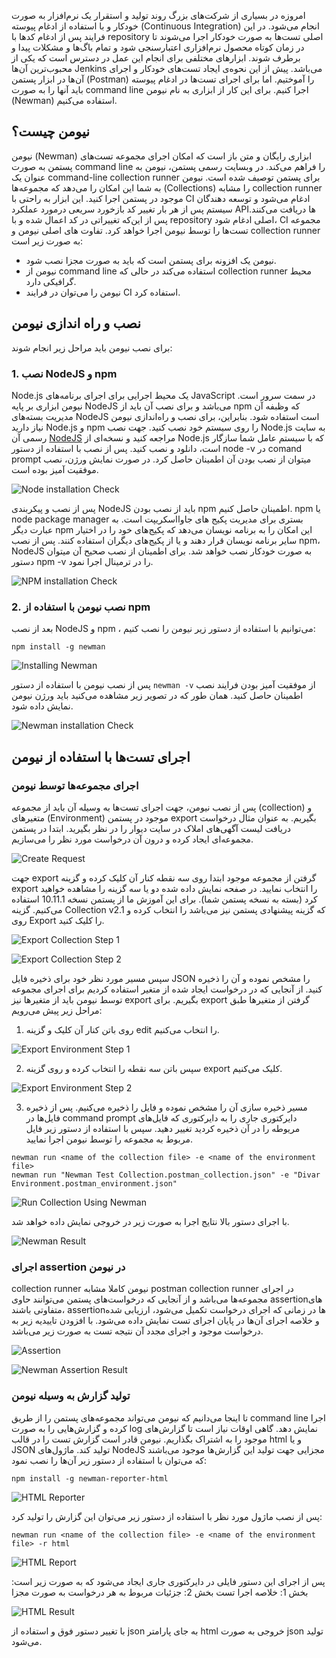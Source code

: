 امروزه در بسیاری از شرکت‌های بزرگ روند تولید و استقرار یک نرم‌افزار به صورت خودکار و با استفاده از ادغام پیوسته (Continuous Integration) انجام می‌شود. در این فرایند پس از ادغام کدها با repository اصلی تست‌ها به صورت خودکار اجرا می‌شوند تا در زمان کوتاه محصول نرم‌افزاری اعتبارسنجی شود و تمام باگ‌ها و مشکلات  پیدا و برطرف شوند. ابزارهای مختلفی برای انجام این عمل در دسترس است که یکی از محبوب‌ترین آن‌ها ‌‌Jenkins می‌باشد. پیش از این نحوه‌ی ایجاد تست‌های خودکار و اجرای آن‌ها در ابزار پستمن (Postman) را آموختیم. اما برای اجرای تست‌ها در ادغام پیوسته باید آنها را به صورت command line اجرا کنیم. برای این کار از ابزاری به نام نیومن (Newman) استفاده می‌کنیم. 
## نیومن چیست؟
نیومن (Newman) ابزاری رایگان و متن باز است که امکان اجرای مجموعه تست‌های پستمن به صورت command line را فراهم می‌کند. در وبسایت رسمی پستمن، نیومن به عنوان یک command-line collection runner برای پستمن توصیف شده است. 
نیومن به شما این امکان را می‌دهد که مجموعه‌ها (Collections) را مشابه collection runner موجود در پستمن اجرا کنید. این ابزار به راحتی با CI ادغام می‌شود و توسعه دهندگان سیستم پس از هر بار تغییر کد بازخورد سریعی درمورد عملکرد APIها دریافت می‌کنند. پس از این‌که تغییراتی در کد اعمال شده و با repository اصلی ادغام شود، CI مجموعه تست‌ها را توسط نیومن اجرا خواهد کرد. 
تفاوت های اصلی نیومن و collection runner به صورت زیر است:
* نیومن یک افزونه برای پستمن است که باید به صورت مجزا نصب شود.
* نیومن از command line استفاده می‌کند در حالی که collection runner محیط گرافیکی دارد.
* نیومن را می‌توان در فرایند CI استفاده کرد.
## نصب و راه اندازی نیومن 
برای نصب نیومن باید مراحل زیر انجام شوند:
### 1. نصب NodeJS و npm
 Node.js یک محیط اجرایی برای اجرای برنامه‌های JavaScript در سمت سرور است. نیومن ابزاری بر پایه NodeJS می‌باشد و برای نصب آن باید از npm که وظبفه آن مدیریت بسته‌های NodeJS است استفاده شود. بنابراین، برای نصب و راه‌اندازی نیومن نیاز دارید Node.js و npm را روی سیستم خود نصب کنید. 
جهت نصب Node.js به سایت رسمی آن [NodeJS](https://nodejs.org) مراجعه کنید و نسخه‌ای از Node.js که با سیستم عامل شما سازگار است، دانلود و نصب کنید. پس از نصب با استفاده از دستور node -v در comand prompt میتوان از نصب بودن آن اطمینان حاصل کرد. در صورت نمایش ورژن، نصب موفقیت آمیز بوده است.



![Node installation Check](./resources/node-check-istallment.png?raw=true "Node installation Check")


پس از نصب و پیکربندی NodeJS باید از نصب بودن npm اطمینان حاصل کنیم. npm  یا node package manager بستری برای مدیریت پکیج های جاوااسکریپت است. به عبارت دیگر npm این امکان را به برنامه نویسان می‌دهد که پکیج‌های خود را در اختیار سایر برنامه نویسان قرار دهند و یا از پکیج‌های دیگران استفاده کنند. پس از نصب npm،  NodeJS به صورت خودکار نصب خواهد شد. برای اطمینان از نصب صحیح آن میتوان  دستور npm -v را در ترمینال اجرا نمود.


![NPM installation Check](./resources/npm-check-istallment.png?raw=true "NPM installation Check")

### 2. نصب نیومن با استفاده از npm
بعد از نصب  NodeJS و npm ، می‌توانیم با استفاده از دستور زیر نیومن را نصب کنیم:
```
npm install -g newman
```

![Installing Newman](./resources/installing-newman.png?raw=true "Installing Newman")


پس از نصب نیومن با استفاده از دستور `newman -v` از موفقیت آمیز بودن فرایند نصب اطمینان حاصل کنید. همان طور که در تصویر زیر مشاهده می‌کنید باید ورژن نیومن نمایش داده شود.

![Newman installation Check](./resources/newman-check-installment.png?raw=true "Newman installation Check")

## اجرای تست‌ها با استفاده از نیومن 
### اجرای مجموعه‌ها توسط نیومن
پس از نصب نیومن، جهت اجرای تست‌ها به وسیله آن باید از مجموعه (collection) و متغیرهای (Environment) موجود در پستمن export بگیریم. 
به عنوان مثال درخواست دریافت لیست آگهی‌های املاک در سایت دیوار را در نظر بگیرید.
ابتدا در پستمن مجموعه‌ای ایجاد کرده و درون آن درخواست مورد نظر را می‌سازیم. 


![Create Request](./resources/request.png?raw=true "Create Request")

جهت export گرفتن از مجموعه موجود ابتدا روی سه نقطه کنار آن کلیک کرده و گزینه export را انتخاب نمایید. در صفحه نمایش داده شده دو یا سه گزینه را مشاهده خواهید کرد (بسته به نسخه پستمن شما). برای این آموزش ما از پستمن نسخه 10.11.1 استفاده می‌کنیم. گزینه Collection v2.1 که گزینه پیشنهادی پستمن نیز می‌باشد را انتخاب کرده و روی Export را کلیک کنید.

![Export Collection Step 1](./resources/export-collection1.png?raw=true "Export Collection Step 1")

![Export Collection Step 2](./resources/export-collection2.png?raw=true "Export Collection Step 2")

سپس مسیر مورد نظر خود برای ذخیره فایل JSON را مشخص نموده و آن را ذخیره کنید.
از آنجایی که در درخواست ایجاد شده از متغیر استفاده کردیم برای اجرای مجموعه توسط نیومن باید از متغیرها نیز export بگیریم. برای export گرفتن از متغیرها طبق مراحل زیر پیش می‌رویم:
1. روی باتن کنار آن کلیک و گزینه edit را انتخاب می‌کنیم. 

![Export Environment Step 1](./resources/export-environment1.png?raw=true "Export Environment Step 1")

2. سپس باتن سه نقطه را انتخاب کرده و روی گزینه export کلیک می‌کنیم. 

![Export Environment Step 2](./resources/export-environment2.png?raw=true "Export Environment Step 2")

3. مسیر ذخیره سازی آن را مشخص نموده و فایل را ذخیره می‌کنیم.
پس از ذخیره فایل‌ها در command prompt دایرکتوری جاری را به دایرکتوری که فایل‌های مریوطه را در آن ذخیره کردید تغییر دهید. سپس با استفاده از دستور زیر فایل مربوط به مجموعه را توسط نیومن اجرا نمایید.
```
newman run <name of the collection file> -e <name of the environment file>
newman run "Newman Test Collection.postman_collection.json" -e "Divar Environment.postman_environment.json"  
```

![Run Collection Using Newman](./resources/newman-run-collection.png?raw=true "Run Collection Using Newman")

با اجرای دستور بالا نتایج اجرا به صورت زیر در خروجی نمایش داده خواهد شد.

![Newman Result](./resources/newman-result.png?raw=true "Newman Result")

### اجرای assertion در نیومن
collection runner نیومن کاملا مشابه postman collection runner در اجرای مجموعه‌ها می‌باشد و از آنجایی که درخواست‌های پستمن می‌توانند حاوی assertionهای متفاوتی باشند، assertionها در زمانی که اجرای درخواست تکمیل می‌شود، ارزیابی شده و خلاصه اجرای آن‌ها در پایان اجرای تست نمایش داده می‌شود. با افزودن تاییدیه زیر به درخواست موجود و اجرای مجدد آن نتیجه تست به صورت زیر می‌باشد.

![Assertion](./resources/assertion.png?raw=true "Assertion")

![Newman Assertion Result](./resources/newman-assertion-result.png?raw=true "Newman Assertion Result")

### تولید گزارش به وسیله نیومن

تا اینجا می‌دانیم که نیومن می‌تواند مجموعه‌های پستمن را از طریق command line اجرا کرده و گزارش‌هایی را به صورت log نمایش دهد. گاهی اوقات نیاز است تا گزارش‌های موجود را به اشتراک بگذاریم. نیومن قادر است گزارش تست را در قالب html و یا JSON تولید کند. ماژول‌های NodeJS مجزایی جهت تولید این گزارش‌ها موجود می‌باشند که می‌توان با استفاده از دستور زیر آن‌ها را نصب نمود:

```
npm install -g newman-reporter-html
```

![HTML Reporter](./resources/html-reporter.png?raw=true "HTML Reporter")

پس از نصب ماژول مورد نظر با استفاده از دستور زیر می‌توان این گزارش را تولید کرد:
```
newman run <name of the collection file> -e <name of the environment file> -r html
```

![HTML Report](./resources/html-report.png?raw=true "HTML Report")

پس از اجرای این دستور فایلی در دایرکتوری جاری ایجاد می‌شود که به صورت زیر است: 
بخش 1: خلاصه اجرا تست
بخش 2: جزئیات مربوط به هر درخواست به صورت مجزا

![HTML Result](./resources/html-result.png?raw=true "HTML Result")


با تغییر دستور فوق و استفاده از json به جای پارامتر html خروجی به صورت json تولید می‌شود.
